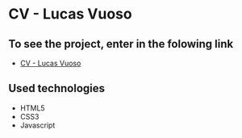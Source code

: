 # CV - Lucas Vuoso

## To see the project, enter in the folowing link

- [CV - Lucas Vuoso](https://vuoso-l.github.io/curriculum_vitae/)

## Used technologies
- HTML5
- CSS3
- Javascript
